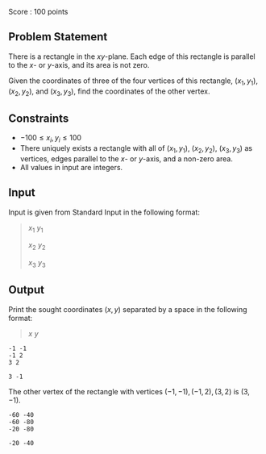 Score : $100$ points

## Problem Statement

There is a rectangle in the $xy$-plane. Each edge of this rectangle is parallel to the $x$- or $y$-axis, and its area is not zero.

Given the coordinates of three of the four vertices of this rectangle, $(x_1, y_1)$, $(x_2, y_2)$, and $(x_3, y_3)$, find the coordinates of the other vertex.

## Constraints

- $-100 \leq x_i, y_i \leq 100$
- There uniquely exists a rectangle with all of $(x_1, y_1)$, $(x_2, y_2)$, $(x_3, y_3)$ as vertices, edges parallel to the $x$- or $y$-axis, and a non-zero area.
- All values in input are integers.

## Input

Input is given from Standard Input in the following format:

> $x_1$ $y_1$
> 
> $x_2$ $y_2$
> 
> $x_3$ $y_3$

## Output

Print the sought coordinates $(x, y)$ separated by a space in the following format:

> $x$ $y$

```input1
-1 -1
-1 2
3 2
```

```output1
3 -1
```

The other vertex of the rectangle with vertices $(-1, -1), (-1, 2), (3, 2)$ is $(3, -1)$.

```input2
-60 -40
-60 -80
-20 -80
```

```output2
-20 -40
```